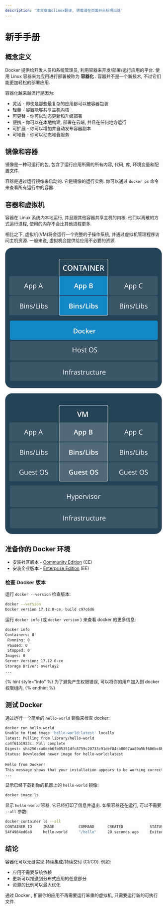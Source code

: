 ```yaml
---
description: '本文章由olinex翻译, 转载请在页面开头标明出处'
---
```


# 新手手册

## 概念定义

Docker 提供给开发人员和系统管理员, 利用容器来开发/部署/运行应用的平台. 使用 Linux 容器来为应用进行部署被称为 **容器化** . 容器并不是一个新技术, 不过它们能更加轻松的部署应用.

容器化越来越流行是因为:

* 灵活 - 即使是那些最复杂的应用都可以被容器包装
* 轻量 - 容器能够共享主机内核
* 可更替 - 你可以动态更新和升级部署
* 便携 - 你可以在本地构建, 部署在云端, 并且在任何地方运行
* 可扩展 - 你可以增加并自动发布容器副本
* 可堆叠 - 你可以动态堆叠服务

## 镜像和容器

镜像是一种可运行的包, 包含了运行应用所需的所有内容, 代码, 库, 环境变量和配置文件.

容器是通过运行镜像来启动的. 它是镜像的运行实例. 你可以通过 `docker ps` 命令来查看所有运行中的容器.

## 容器和虚拟机

容器在 Linux 系统内本地运行, 并且跟其他容器共享主机的内核. 他们以离散的方式运行进程, 使用的内存不会比其他进程更多.

相比之下, 虚拟机\(VM\)将会运行一个完整的子操作系统, 并通过虚拟机管理程序访问主机资源. 一般来说, 虚拟机会提供给应用不必要的资源.

![&#x6765;&#x6E90;&#x4E8E;&#x5B98;&#x65B9;&#x6587;&#x6863;\(https://docs.docker.com/get-started/\)](../.gitbook/assets/container-2x.png)

![&#x6765;&#x6E90;&#x4E8E;&#x5B98;&#x65B9;&#x6587;&#x6863;\(https://docs.docker.com/get-started/\)](../.gitbook/assets/vm-2x.png)

## 准备你的 Docker 环境

* 安装社区版本 - [Community Edition](https://docs.docker.com/install/) \(CE\)
* 安装企业版本 - [Enterprise Edition](https://docs.docker.com/ee/supported-platforms/) \(EE\)

### 检查 Docker 版本

运行 `docker --version` 检查版本:

```bash
docker --version
Docker version 17.12.0-ce, build c97c6d6
```

运行 `docker info` \(或 `docker version` \) 来查看 docker 的更多信息:

```bash
docker info
Containers: 0
 Running: 0
 Paused: 0
 Stopped: 0
Images: 0
Server Version: 17.12.0-ce
Storage Driver: overlay2
...
```

{% hint style="info" %}
为了避免产生权限错误, 可以将你的用户加入到 docker 权限组内.
{% endhint %}

## 测试 Docker

通过运行一个简单的 `hello-world` 镜像来检查 docker:

```bash
docker run hello-world
Unable to find image 'hello-world:latest' locally
latest: Pulling from library/hello-world
ca4f61b1923c: Pull complete
Digest: sha256:ca0eeb6fb05351dfc8759c20733c91def84cb8007aa89a5bf606bc8b315b9fc7
Status: Downloaded newer image for hello-world:latest

Hello from Docker!
This message shows that your installation appears to be working correctly.
...
```

显示已经下载到你的机器上的 `hello-world` 镜像:

```bash
docker image ls
```

显示 `hello-world` 容器, 它已经打印了信息并退出. 如果容器还在运行, 可以不需要 `--all` 参数:

```bash
docker container ls --all
CONTAINER ID     IMAGE           COMMAND      CREATED            STATUS
54f4984ed6a8     hello-world     "/hello"     20 seconds ago     Exited (0) 19 seconds ago
```

## 结论

容器化可以无缝实现 持续集成/持续交付 \(CI/CD\). 例如:

* 应用不需要系统依赖
* 更新可以推送到分布式应用的任意部分
* 资源的比例可以最大优化

通过 Docker , 扩展你的应用不再需要运行笨重的虚拟机, 只需要运行新的可执行文件.

